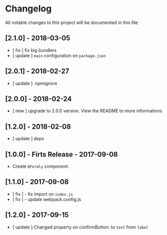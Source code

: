 # Changelog

All notable changes to this project will be documented in this file.

## [2.1.0] - 2018-03-05
- [ fix ]    fix big bundlers
- [ update ] `main` configuration on `package.json`

## [2.0.1] - 2018-02-27
- [ update ] .npmignore

## [2.0.0] - 2018-02-24
- [ new ] upgrade to 2.0.0 version. View the README to more informations

## [1.2.0] - 2018-02-08

- [ update ] deps

## [1.0.0] - Firts Release - 2017-09-08

+ Create `QFormly` component.

## [1.1.0] - 2017-09-08

+ [ fix ] - fix import on `index.js`
+ [ fix ] - update webpack.config.js

## [1.2.0] - 2017-09-15

+ [ update ] Changed property on confirmButton: to `text` from `label`
